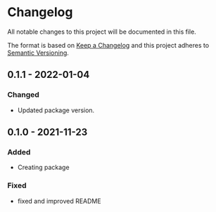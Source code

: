# Changelog

All notable changes to this project will be documented in this file.

The format is based on [Keep a Changelog](https://keepachangelog.com/en/1.0.0/)
and this project adheres to [Semantic Versioning](https://semver.org/spec/v2.0.0.html).

## 0.1.1 - 2022-01-04
### Changed
- Updated package version.

## 0.1.0 - 2021-11-23
### Added
- Creating package

### Fixed
- fixed and improved README
